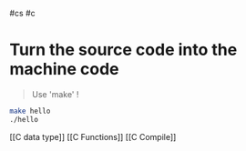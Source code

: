 #cs #c

# Turn the source code into the machine code
> Use 'make' !

```sh
make hello
./hello
```

[[C data type]]
[[C Functions]]
[[C Compile]]

